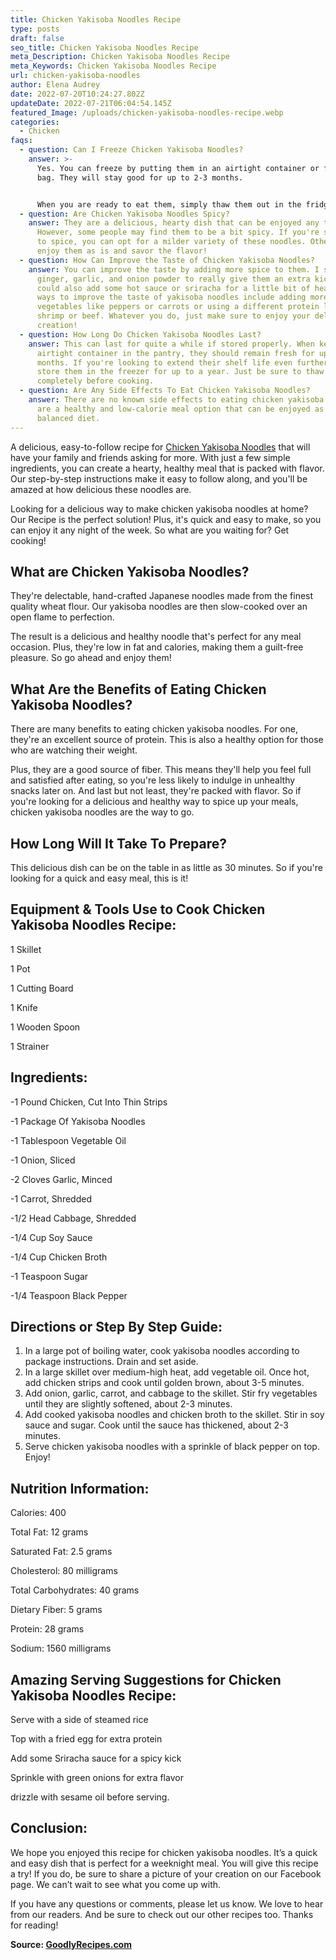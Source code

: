 ```yaml
---
title: Chicken Yakisoba Noodles Recipe
type: posts
draft: false
seo_title: Chicken Yakisoba Noodles Recipe
meta_Description: Chicken Yakisoba Noodles Recipe
meta_Keywords: Chicken Yakisoba Noodles Recipe
url: chicken-yakisoba-noodles
author: Elena Audrey
date: 2022-07-20T10:24:27.802Z
updateDate: 2022-07-21T06:04:54.145Z
featured_Image: /uploads/chicken-yakisoba-noodles-recipe.webp
categories:
  - Chicken
faqs:
  - question: Can I Freeze Chicken Yakisoba Noodles?
    answer: >-
      Yes. You can freeze by putting them in an airtight container or freezer
      bag. They will stay good for up to 2-3 months.


      When you are ready to eat them, simply thaw them out in the fridge overnight or heat them up in the microwave.
  - question: Are Chicken Yakisoba Noodles Spicy?
    answer: They are a delicious, hearty dish that can be enjoyed any time of day.
      However, some people may find them to be a bit spicy. If you're sensitive
      to spice, you can opt for a milder variety of these noodles. Otherwise,
      enjoy them as is and savor the flavor!
  - question: How Can Improve the Taste of Chicken Yakisoba Noodles?
    answer: You can improve the taste by adding more spice to them. I suggest using
      ginger, garlic, and onion powder to really give them an extra kick. You
      could also add some hot sauce or sriracha for a little bit of heat. Other
      ways to improve the taste of yakisoba noodles include adding more
      vegetables like peppers or carrots or using a different protein like
      shrimp or beef. Whatever you do, just make sure to enjoy your delicious
      creation!
  - question: How Long Do Chicken Yakisoba Noodles Last?
    answer: This can last for quite a while if stored properly. When kept in an
      airtight container in the pantry, they should remain fresh for up to six
      months. If you're looking to extend their shelf life even further, you can
      store them in the freezer for up to a year. Just be sure to thaw them
      completely before cooking.
  - question: Are Any Side Effects To Eat Chicken Yakisoba Noodles?
    answer: There are no known side effects to eating chicken yakisoba noodles. They
      are a healthy and low-calorie meal option that can be enjoyed as part of a
      balanced diet.
---
```

A delicious, easy-to-follow recipe for [Chicken Yakisoba Noodles](https://goodlyrecipes.com/chicken-yakisoba-noodles/) that will have your family and friends asking for more. With just a few simple ingredients, you can create a hearty, healthy meal that is packed with flavor. Our step-by-step instructions make it easy to follow along, and you'll be amazed at how delicious these noodles are.

Looking for a delicious way to make chicken yakisoba noodles at home? Our Recipe is the perfect solution! Plus, it's quick and easy to make, so you can enjoy it any night of the week. So what are you waiting for? Get cooking!

## **What are Chicken Yakisoba Noodles?**

They're delectable, hand-crafted Japanese noodles made from the finest quality wheat flour. Our yakisoba noodles are then slow-cooked over an open flame to perfection.

The result is a delicious and healthy noodle that's perfect for any meal occasion. Plus, they're low in fat and calories, making them a guilt-free pleasure. So go ahead and enjoy them!

## **What Are the Benefits of Eating Chicken Yakisoba Noodles?**

There are many benefits to eating chicken yakisoba noodles. For one, they're an excellent source of protein. This is also a healthy option for those who are watching their weight.

Plus, they are a good source of fiber. This means they'll help you feel full and satisfied after eating, so you're less likely to indulge in unhealthy snacks later on. And last but not least, they're packed with flavor. So if you're looking for a delicious and healthy way to spice up your meals, chicken yakisoba noodles are the way to go.

## **How Long Will It Take To Prepare?**

This delicious dish can be on the table in as little as 30 minutes. So if you're looking for a quick and easy meal, this is it!

## **Equipment & Tools Use to Cook Chicken Yakisoba Noodles Recipe:**

1 Skillet

1 Pot

1 Cutting Board

1 Knife

1 Wooden Spoon

1 Strainer

## **Ingredients:**

\-1 Pound Chicken, Cut Into Thin Strips

\-1 Package Of Yakisoba Noodles

\-1 Tablespoon Vegetable Oil

\-1 Onion, Sliced

\-2 Cloves Garlic, Minced

\-1 Carrot, Shredded

\-1/2 Head Cabbage, Shredded

\-1/4 Cup Soy Sauce

\-1/4 Cup Chicken Broth

\-1 Teaspoon Sugar

\-1/4 Teaspoon Black Pepper

## **Directions or Step By Step Guide:**

1. In a large pot of boiling water, cook yakisoba noodles according to package instructions. Drain and set aside.
2. In a large skillet over medium-high heat, add vegetable oil. Once hot, add chicken strips and cook until golden brown, about 3-5 minutes.
3. Add onion, garlic, carrot, and cabbage to the skillet. Stir fry vegetables until they are slightly softened, about 2-3 minutes.
4. Add cooked yakisoba noodles and chicken broth to the skillet. Stir in soy sauce and sugar. Cook until the sauce has thickened, about 2-3 minutes.
5. Serve chicken yakisoba noodles with a sprinkle of black pepper on top. Enjoy!

## **Nutrition Information:**

Calories: 400

Total Fat: 12 grams

Saturated Fat: 2.5 grams

Cholesterol: 80 milligrams

Total Carbohydrates: 40 grams

Dietary Fiber: 5 grams

Protein: 28 grams

Sodium: 1560 milligrams

## **Amazing Serving Suggestions for Chicken Yakisoba Noodles Recipe:**

Serve with a side of steamed rice

Top with a fried egg for extra protein

Add some Sriracha sauce for a spicy kick

Sprinkle with green onions for extra flavor

drizzle with sesame oil before serving.

## **Conclusion:**

We hope you enjoyed this recipe for chicken yakisoba noodles. It’s a quick and easy dish that is perfect for a weeknight meal. You will give this recipe a try! If you do, be sure to share a picture of your creation on our Facebook page. We can’t wait to see what you come up with.

If you have any questions or comments, please let us know. We love to hear from our readers. And be sure to check out our other recipes too. Thanks for reading!

**Source: <a href="https://goodlyrecipes.com/" target="_blank" rel="noopener">GoodlyRecipes.com</a>**